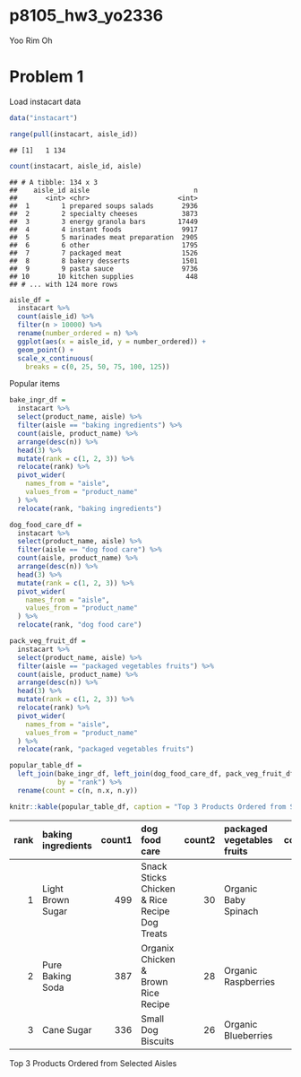 p8105\_hw3\_yo2336
================
Yoo Rim Oh

# Problem 1

Load instacart data

``` r
data("instacart")

range(pull(instacart, aisle_id))
```

    ## [1]   1 134

``` r
count(instacart, aisle_id, aisle)
```

    ## # A tibble: 134 x 3
    ##    aisle_id aisle                          n
    ##       <int> <chr>                      <int>
    ##  1        1 prepared soups salads       2936
    ##  2        2 specialty cheeses           3873
    ##  3        3 energy granola bars        17449
    ##  4        4 instant foods               9917
    ##  5        5 marinades meat preparation  2905
    ##  6        6 other                       1795
    ##  7        7 packaged meat               1526
    ##  8        8 bakery desserts             1501
    ##  9        9 pasta sauce                 9736
    ## 10       10 kitchen supplies             448
    ## # ... with 124 more rows

``` r
aisle_df =
  instacart %>%
  count(aisle_id) %>%
  filter(n > 10000) %>%
  rename(number_ordered = n) %>%
  ggplot(aes(x = aisle_id, y = number_ordered)) +
  geom_point() +
  scale_x_continuous(
    breaks = c(0, 25, 50, 75, 100, 125))
```

Popular items

``` r
bake_ingr_df =
  instacart %>%
  select(product_name, aisle) %>%
  filter(aisle == "baking ingredients") %>%
  count(aisle, product_name) %>%
  arrange(desc(n)) %>%
  head(3) %>%
  mutate(rank = c(1, 2, 3)) %>%
  relocate(rank) %>%
  pivot_wider(
    names_from = "aisle",
    values_from = "product_name"
  ) %>%
  relocate(rank, "baking ingredients")

dog_food_care_df = 
  instacart %>%
  select(product_name, aisle) %>%
  filter(aisle == "dog food care") %>%
  count(aisle, product_name) %>%
  arrange(desc(n)) %>%
  head(3) %>%
  mutate(rank = c(1, 2, 3)) %>%
  pivot_wider(
    names_from = "aisle",
    values_from = "product_name"
  ) %>%
  relocate(rank, "dog food care")

pack_veg_fruit_df = 
  instacart %>%
  select(product_name, aisle) %>%
  filter(aisle == "packaged vegetables fruits") %>%
  count(aisle, product_name) %>%
  arrange(desc(n)) %>%
  head(3) %>%
  mutate(rank = c(1, 2, 3)) %>%
  relocate(rank) %>%
  pivot_wider(
    names_from = "aisle",
    values_from = "product_name"
  ) %>%
  relocate(rank, "packaged vegetables fruits")

popular_table_df = 
  left_join(bake_ingr_df, left_join(dog_food_care_df, pack_veg_fruit_df, by = "rank"), 
            by = "rank") %>%
  rename(count = c(n, n.x, n.y))

knitr::kable(popular_table_df, caption = "Top 3 Products Ordered from Selected Aisles")
```

| rank | baking ingredients | count1 | dog food care                                 | count2 | packaged vegetables fruits | count3 |
|-----:|:-------------------|-------:|:----------------------------------------------|-------:|:---------------------------|-------:|
|    1 | Light Brown Sugar  |    499 | Snack Sticks Chicken & Rice Recipe Dog Treats |     30 | Organic Baby Spinach       |   9784 |
|    2 | Pure Baking Soda   |    387 | Organix Chicken & Brown Rice Recipe           |     28 | Organic Raspberries        |   5546 |
|    3 | Cane Sugar         |    336 | Small Dog Biscuits                            |     26 | Organic Blueberries        |   4966 |

Top 3 Products Ordered from Selected Aisles
